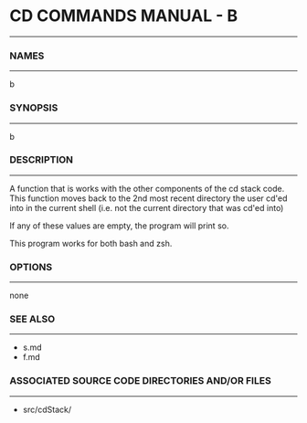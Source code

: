 # CD COMMANDS MANUAL - B #
- - -

### NAMES ###
- - -

b

### SYNOPSIS ###
- - -

b

### DESCRIPTION ###
- - -

A function that is works with the other components of the cd stack code. This function moves back to the 2nd most recent directory the user cd'ed into in the current shell (i.e. not the current directory that was cd'ed into)

If any of these values are empty, the program will print so.

This program works for both bash and zsh.


### OPTIONS ###
- - -

none

### SEE ALSO ###
- - -

- s.md
- f.md

### ASSOCIATED SOURCE CODE DIRECTORIES AND/OR FILES ###
- - -

- src/cdStack/
